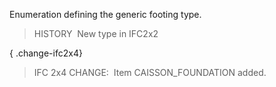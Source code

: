 Enumeration defining the generic footing type.

> HISTORY&nbsp; New type in IFC2x2

{ .change-ifc2x4}
> IFC 2x4 CHANGE:&nbsp; Item CAISSON_FOUNDATION added.